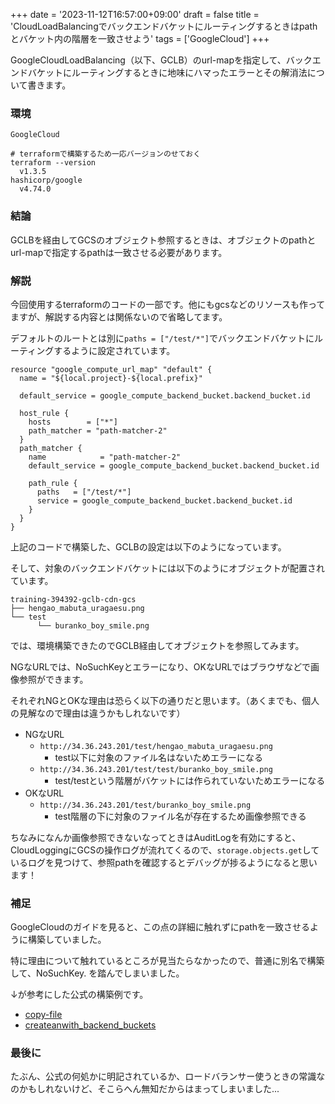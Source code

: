 +++
date = '2023-11-12T16:57:00+09:00'
draft = false
title = 'CloudLoadBalancingでバックエンドバケットにルーティングするときはpathとバケット内の階層を一致させよう'
tags = ['GoogleCloud']
+++

GoogleCloudLoadBalancing（以下、GCLB）のurl-mapを指定して、バックエンドバケットにルーティングするときに地味にハマったエラーとその解消法について書きます。


### 環境
```
GoogleCloud

# terraformで構築するため一応バージョンのせておく
terraform --version
  v1.3.5
hashicorp/google
  v4.74.0
```

### 結論
GCLBを経由してGCSのオブジェクト参照するときは、オブジェクトのpathとurl-mapで指定するpathは一致させる必要があります。



### 解説
今回使用するterraformのコードの一部です。他にもgcsなどのリソースも作ってますが、解説する内容とは関係ないので省略してます。

デフォルトのルートとは別に`paths = ["/test/*"]`でバックエンドバケットにルーティングするように設定されています。

```
resource "google_compute_url_map" "default" {
  name = "${local.project}-${local.prefix}"

  default_service = google_compute_backend_bucket.backend_bucket.id

  host_rule {
    hosts        = ["*"]
    path_matcher = "path-matcher-2"
  }
  path_matcher {
    name            = "path-matcher-2"
    default_service = google_compute_backend_bucket.backend_bucket.id

    path_rule {
      paths   = ["/test/*"]
      service = google_compute_backend_bucket.backend_bucket.id
    }
  }
}
```


上記のコードで構築した、GCLBの設定は以下のようになっています。

<!-- TODO: 画像を差し込む -->


そして、対象のバックエンドバケットには以下のようにオブジェクトが配置されています。
```
training-394392-gclb-cdn-gcs
├── hengao_mabuta_uragaesu.png
└── test
      └── buranko_boy_smile.png
```

では、環境構築できたのでGCLB経由してオブジェクトを参照してみます。

NGなURLでは、NoSuchKeyとエラーになり、OKなURLではブラウザなどで画像参照ができます。

それぞれNGとOKな理由は恐らく以下の通りだと思います。（あくまでも、個人の見解なので理由は違うかもしれないです）

- NGなURL
  - `http://34.36.243.201/test/hengao_mabuta_uragaesu.png`
    - test以下に対象のファイル名はないためエラーになる
  - `http://34.36.243.201/test/test/buranko_boy_smile.png`
    - test/testという階層がバケットには作られていないためエラーになる
- OKなURL
  - `http://34.36.243.201/test/buranko_boy_smile.png`
    - test階層の下に対象のファイル名が存在するため画像参照できる


ちなみになんか画像参照できないなってときはAuditLogを有効にすると、CloudLoggingにGCSの操作ログが流れてくるので、`storage.objects.get`しているログを見つけて、参照pathを確認するとデバッグが捗るようになると思います！


### 補足
GoogleCloudのガイドを見ると、この点の詳細に触れずにpathを一致させるように構築していました。

特に理由について触れているところが見当たらなかったので、普通に別名で構築して、NoSuchKey. を踏んでしまいました。

↓が参考にした公式の構築例です。

- [copy-file][copy-file]
- [createanwith_backend_buckets][createanwith_backend_buckets]


### 最後に
たぶん、公式の何処かに明記されているか、ロードバランサー使うときの常識なのかもしれないけど、そこらへん無知だからはまってしまいました...

[copy-file]: https://cloud.google.com/load-balancing/docs/https/ext-load-balancer-backend-buckets?hl=ja#copy-file
[createanwith_backend_buckets]: https://cloud.google.com/load-balancing/docs/https/ext-load-balancer-backend-buckets?hl=ja#createanwith_backend_buckets


